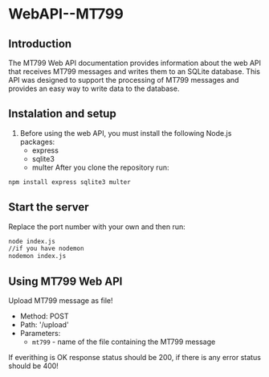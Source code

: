 # WebAPI--MT799
## Introduction

The MT799 Web API documentation provides information about the web API that receives MT799 messages and writes them to an SQLite database. This API was designed to support the processing of MT799 messages and provides an easy way to write data to the database.

## Instalation and setup

1. Before using the web API, you must install the following Node.js packages:
   * express
   * sqlite3
   * multer
After you clone the repository run:
```bash
npm install express sqlite3 multer
```
## Start the server
Replace the port number with your own and then run:
```bash
node index.js
//if you have nodemon
nodemon index.js
```

## Using MT799 Web API
Upload MT799 message as file!

* Method: POST
* Path: '/upload'
* Parameters:
  * `mt799` - name of the file containing the MT799 message

If everithing is OK response status should be 200, if there is any error status should be 400!
